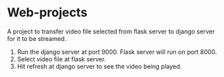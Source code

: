 # Web-projects
A project to transfer video file selected from flask server to django server for it to be streamed. 

1) Run the django server at port 9000. Flask server will run on port 8000. 
2) Select video file at flask server.
3) Hit refresh at django server to see the video being played.
